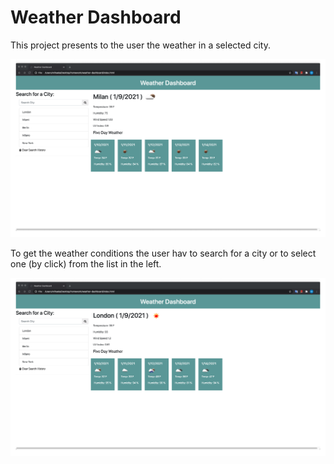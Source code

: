 # Weather Dashboard

This project presents to the user the weather in a selected city. 

<img src = "img/Miami.png ">

To get the weather conditions the user hav to search for a city or to select one (by click) from the list in the left. 

<img src = "img/London.png">
